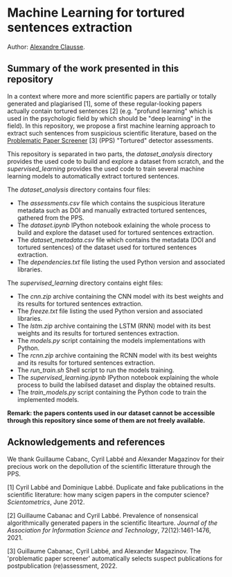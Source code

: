 # Machine Learning for tortured sentences extraction

Author: [Alexandre Clausse](mailto:alex0clausse[AT]icloud[DOT]com).

## Summary of the work presented in this repository

In a context where more and more scientific papers are partially or totally generated and plagiarised [1], some of these regular-looking papers actually contain tortured sentences [2] (e.g. "profund learning" which is used in the psychologic field by which should be "deep learning" in the field). In this repository, we propose a first machine learning approach to extract such sentences from suspicious scientific literature, based on the [Problematic Paper Screener](https://www.irit.fr/~Guillaume.Cabanac/problematic-paper-screener) [3] (PPS) "Tortured" detector assessments.

This repository is separated in two parts, the *dataset_analysis* directory provides the used code to build and explore a dataset from scratch, and the *supervised_learning* provides the used code to train several machine learning models to automatically extract tortured sentences.

The *dataset_analysis* directory contains four files:
- The *assessments.csv* file which contains the suspicious literature metadata such as DOI and manually extracted tortured sentences, gathered from the PPS.
- The *dataset.ipynb* IPython notebook exlaining the whole process to build and explore the dataset used for tortured sentences extraction.
- The *dataset_metadata.csv* file which contains the metadata (DOI and tortured sentences) of the dataset used for tortured sentences extraction.
- The *dependencies.txt* file listing the used Python version and associated libraries.

The *supervised_learning* directory contains eight files:
- The *cnn.zip* archive containing the CNN model with its best weights and its results for tortured sentences extraction.
- The *freeze.txt* file listing the used Python version and associated libraries.
- The *lstm.zip* archive containing the LSTM (RNN) model with its best weights and its results for tortured sentences extraction.
- The *models.py* script containing the models implementations with Python.
- The *rcnn.zip* archive containing the RCNN model with its best weights and its results for tortured sentences extraction.
- The *run_train.sh* Shell script to run the models training.
- The *supervised_learning.ipynb* IPython notebook explaining the whole process to build the labilsed dataset and display the obtained results.
- The *train_models.py* script containing the Python code to train the implemented models.

**Remark: the papers contents used in our dataset cannot be accessible through this repository since some of them are not freely available.**

## Acknowledgements and references

We thank Guillaume Cabanc, Cyril Labbé and Alexander Magazinov for their precious work on the depollution of the scientific litterature through the PPS.

[1] Cyril Labbé and Dominique Labbé. Duplicate and fake publications in the scientific literature: how many scigen papers in the computer science? *Scientometrics*, June 2012.

[2] Guillaume Cabanac and Cyril Labbé. Prevalence of nonsensical algorithmically generated papers in the scientific litearture. *Journal of the Association for Information Science and Technology*, 72(12):1461-1476, 2021.

[3] Guillaume Cabanac, Cyril Labbé, and Alexander Magazinov. The 'problematic paper screener' automatically selects suspect publications for postpublication (re)assessment, 2022.
